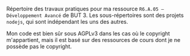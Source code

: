 Répertoire des travaux pratiques pour ma ressource `R6.A.05 – Développement Avancé`
de BUT 3. Les sous-répertoires sont des projets `nodejs`, qui sont
indépendant les uns des autres.

Mon code est bien sûr sous AGPLv3 dans les cas où le copyright m'appartient,
mais il est basé sur des ressources de cours dont je ne possède pas le
copyright.
